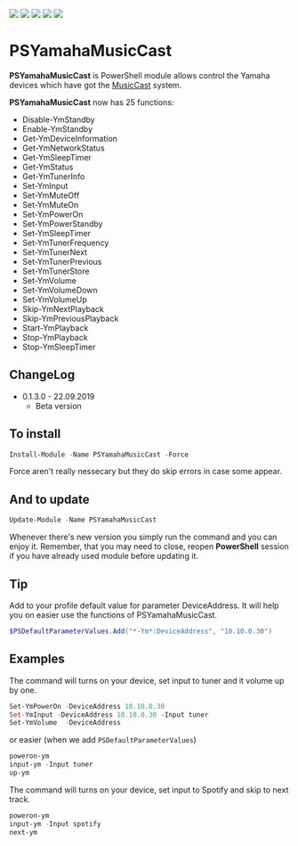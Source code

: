 
<p align="left">
  <a href="https://www.powershellgallery.com/packages/PSYamahaMusicCast"><img src="https://img.shields.io/powershellgallery/v/PSYamahaMusicCast.svg"></a>
  <a href="https://www.powershellgallery.com/packages/PSYamahaMusicCast"><img src="https://img.shields.io/powershellgallery/p/PSYamahaMusicCast.svg"></a>
  <a href="https://twitter.com/MateuszNadobnik"><img src="https://img.shields.io/twitter/follow/MateuszNadobnik.svg?label=Twitter%20%40MateuszNadobnik&style=social"></a>
  <a href="https://akademiapowershell.pl"><img src="https://img.shields.io/badge/Blog-AkademiaPowerShell-2A6496.svg"></a>
  <a href="https://www.linkedin.com/in/mnadobnik/"><img src="https://img.shields.io/badge/LinkedIn-mnadobnik-0077B5.svg?logo=LinkedIn"></a>
</p>



# PSYamahaMusicCast
**PSYamahaMusicCast** is PowerShell module allows control the Yamaha devices which have got the [MusicCast](https://europe.yamaha.com/en/products/contents/audio_visual/musiccast/index.html) system.

**PSYamahaMusicCast** now has 25 functions:
- Disable-YmStandby
- Enable-YmStandby
- Get-YmDeviceInformation
- Get-YmNetworkStatus
- Get-YmSleepTimer
- Get-YmStatus
- Get-YmTunerInfo
- Set-YmInput
- Set-YmMuteOff
- Set-YmMuteOn
- Set-YmPowerOn
- Set-YmPowerStandby
- Set-YmSleepTimer
- Set-YmTunerFrequency
- Set-YmTunerNext
- Set-YmTunerPrevious
- Set-YmTunerStore
- Set-YmVolume
- Set-YmVolumeDown
- Set-YmVolumeUp
- Skip-YmNextPlayback
- Skip-YmPreviousPlayback
- Start-YmPlayback
- Stop-YmPlayback
- Stop-YmSleepTimer

## ChangeLog

- 0.1.3.0 - 22.09.2019
  - Beta version

## To install

```powershell
Install-Module -Name PSYamahaMusicCast -Force
```

Force aren't really nessecary but they do skip errors in case some appear.

## And to update

```powershell
Update-Module -Name PSYamahaMusicCast
```

Whenever there's new version you simply run the command and you can enjoy it. Remember, that you may need to close, reopen **PowerShell** session if you have already used module before updating it.

## Tip
Add to your profile default value for parameter DeviceAddress. It will help you on easier use the functions of PSYamahaMusicCast.

```powershell
$PSDefaultParameterValues.Add("*-Ym*:DeviceAddress", "10.10.0.30")
```

## Examples

The command will turns on your device, set input to tuner and it volume up by one.

```powershell
Set-YmPowerOn -DeviceAddress 10.10.0.30
Set-YmInput -DeviceAddress 10.10.0.30 -Input tuner
Set-YmVolume  -DeviceAddress
```

or easier (when we add `PSDefaultParameterValues`)

```powershell
poweron-ym
input-ym -Input tuner
up-ym
```

The command will turns on your device, set input to Spotify and skip to next track.

```powershell
poweron-ym
input-ym -Input spotify
next-ym
```
